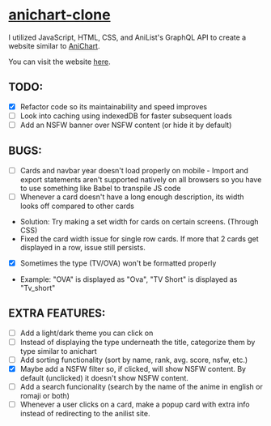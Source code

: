 # [anichart-clone](https://anime.alanconstantino.com/)
I utilized JavaScript, HTML, CSS, and AniList's GraphQL API to create a website similar to [AniChart](https://anichart.net/).

You can visit the website [here](https://anime.alanconstantino.com/).

## TODO:
- [x] Refactor code so its maintainability and speed improves
- [ ] Look into caching using indexedDB for faster subsequent loads
- [ ] Add an NSFW banner over NSFW content (or hide it by default)

## BUGS:
- [ ] Cards and navbar year doesn't load properly on mobile
      - Import and export statements aren't supported natively on all browsers so you have to use something like Babel to transpile JS code
- [ ] Whenever a card doesn't have a long enough description, its width looks off compared to other cards
 - Solution: Try making a set width for cards on certain screens. (Through CSS)
 - Fixed the card width issue for single row cards. If more that 2 cards get displayed in a row, issue still persists.
- [x] Sometimes the type (TV/OVA) won't be formatted properly
 - Example: "OVA" is displayed as "Ova", "TV Short" is displayed as "Tv_short"

## EXTRA FEATURES:
- [ ] Add a light/dark theme you can click on
- [ ] Instead of displaying the type underneath the title, categorize them by type similar to anichart
- [ ] Add sorting functionality (sort by name, rank, avg. score, nsfw, etc.)
- [x] Maybe add a NSFW filter so, if clicked, will show NSFW content. By default (unclicked) it doesn't show NSFW content.
- [ ] Add a search funcionality (search by the name of the anime in english or romaji or both)
- [ ] Whenever a user clicks on a card, make a popup card with extra info instead of redirecting to the anilist site.
